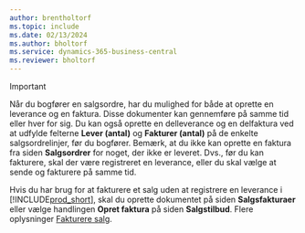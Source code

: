 ```yaml
---
author: brentholtorf
ms.topic: include
ms.date: 02/13/2024
ms.author: bholtorf
ms.service: dynamics-365-business-central
ms.reviewer: bholtorf
---
```

> [!IMPORTANT]
> Når du bogfører en salgsordre, har du mulighed for både at oprette en leverance og en faktura. Disse dokumenter kan gennemføre på samme tid eller hver for sig. Du kan også oprette en delleverance og en delfaktura ved at udfylde felterne **Lever (antal)** og **Fakturer (antal)** på de enkelte salgsordrelinjer, før du bogfører. Bemærk, at du ikke kan oprette en faktura fra siden **Salgsordrer** for noget, der ikke er leveret. Dvs., før du kan fakturere, skal der være registreret en leverance, eller du skal vælge at sende og fakturere på samme tid.
>
> Hvis du har brug for at fakturere et salg uden at registrere en leverance i [!INCLUDE[prod_short](prod_short.md)], skal du oprette dokumentet på siden **Salgsfakturaer** eller vælge handlingen **Opret faktura** på siden **Salgstilbud**. Flere oplysninger [Fakturere salg](../sales-how-invoice-sales.md).
